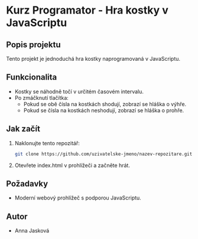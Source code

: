 # Kurz Programator - Hra kostky v JavaScriptu

## Popis projektu
Tento projekt je jednoduchá hra kostky naprogramovaná v JavaScriptu.

## Funkcionalita
- Kostky se náhodně točí v určitém časovém intervalu.
- Po zmáčknutí tlačítka:
  - Pokud se obě čísla na kostkách shodují, zobrazí se hláška o výhře.
  - Pokud se čísla na kostkách neshodují, zobrazí se hláška o prohře.

## Jak začít
1. Naklonujte tento repozitář:
   ```bash
   git clone https://github.com/uzivatelske-jmeno/nazev-repozitare.git
   ```
2. Otevřete index.html v prohlížeči a začněte hrát.

## Požadavky
- Moderní webový prohlížeč s podporou JavaScriptu.

## Autor
- Anna Jasková
